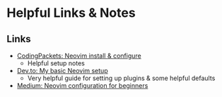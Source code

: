 # Helpful Links & Notes

## Links

- [CodingPackets: Neovim install & configure](https://codingpackets.com/blog/neovim-install-and-configure/)
  - Helpful setup notes
- [Dev.to: My basic Neovim setup](https://dev.to/elvessousa/my-basic-neovim-setup-253l)
  - Very helpful guide for setting up plugins & some helpful defaults
- [Medium: Neovim configuration for beginners](https://medium.com/geekculture/neovim-configuration-for-beginners-b2116dbbde84)
